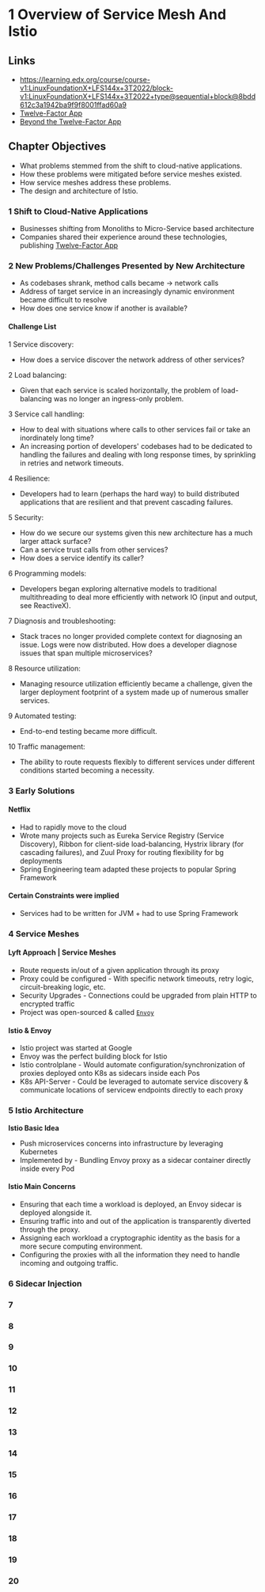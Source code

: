 # 1 Overview of Service Mesh And Istio

## Links
- https://learning.edx.org/course/course-v1:LinuxFoundationX+LFS144x+3T2022/block-v1:LinuxFoundationX+LFS144x+3T2022+type@sequential+block@8bdd612c3a1942ba9f9f8001ffad60a9
- [Twelve-Factor App](https://12factor.net/)
- [Beyond the Twelve-Factor App](https://tanzu.vmware.com/content/blog/beyond-the-twelve-factor-app)

## Chapter Objectives
- What problems stemmed from the shift to cloud-native applications.
- How these problems were mitigated before service meshes existed.
- How service meshes address these problems.
- The design and architecture of Istio.

### 1 Shift to Cloud-Native Applications
- Businesses shifting from Monoliths to Micro-Service based architecture
- Companies shared their experience around these technologies, publishing [Twelve-Factor App](https://12factor.net/)

### 2 New Problems/Challenges Presented by New Architecture
- As codebases shrank, method calls became -> network calls
- Address of target service in an increasingly dynamic environment became difficult to resolve
- How does one service know if another is available?

#### Challenge List
1 Service discovery:
- How does a service discover the network address of other services?

2 Load balancing:
- Given that each service is scaled horizontally, the problem of load-balancing was no longer an ingress-only problem.

3 Service call handling:
- How to deal with situations where calls to other services fail or take an inordinately long time?
- An increasing portion of developers' codebases had to be dedicated to handling the failures and dealing with long response times, by sprinkling in retries and network timeouts.

4 Resilience:
- Developers had to learn (perhaps the hard way) to build distributed applications that are resilient and that prevent cascading failures.

5 Security:
- How do we secure our systems given this new architecture has a much larger attack surface?
- Can a service trust calls from other services?
- How does a service identify its caller?

6 Programming models:
- Developers began exploring alternative models to traditional multithreading to deal more efficiently with network IO (input and output, see ReactiveX).

7 Diagnosis and troubleshooting:
- Stack traces no longer provided complete context for diagnosing an issue. Logs were now distributed. How does a developer diagnose issues that span multiple microservices?

8 Resource utilization:
- Managing resource utilization efficiently became a challenge, given the larger deployment footprint of a system made up of numerous smaller services.

9 Automated testing:
- End-to-end testing became more difficult.

10 Traffic management:
- The ability to route requests flexibly to different services under different conditions started becoming a necessity.

### 3 Early Solutions

#### Netflix
- Had to rapidly move to the cloud
- Wrote many projects such as Eureka Service Registry (Service Discovery), Ribbon for client-side load-balancing, Hystrix library (for cascading failures), and Zuul Proxy for routing flexibility for bg deployments
- Spring Engineering team adapted these projects to popular Spring Framework

#### Certain Constraints were implied
- Services had to be written for JVM + had to use Spring Framework

### 4 Service Meshes

#### Lyft Approach | Service Meshes
- Route requests in/out of a given application through its proxy
- Proxy could be configured - With specific network timeouts, retry logic, circuit-breaking logic, etc.
- Security Upgrades - Connections could be upgraded from plain HTTP to encrypted traffic
- Project was open-sourced & called [`Envoy`](https://envoyproxy.io/)

#### Istio & Envoy
- Istio project was started at Google
- Envoy was the perfect building block for Istio
- Istio controlplane - Would automate configuration/synchronization of proxies deployed onto K8s as sidecars inside each Pos
- K8s API-Server - Could be leveraged to automate service discovery & communicate locations of servicew endpoints directly to each proxy


### 5 Istio Architecture

**Istio Basic Idea** 
- Push microservices concerns into infrastructure by leveraging Kubernetes
- Implemented by - Bundling Envoy proxy as a sidecar container directly inside every Pod

#### Istio Main Concerns
- Ensuring that each time a workload is deployed, an Envoy sidecar is deployed alongside it.
- Ensuring traffic into and out of the application is transparently diverted through the proxy.
- Assigning each workload a cryptographic identity as the basis for a more secure computing environment.
- Configuring the proxies with all the information they need to handle incoming and outgoing traffic.

### 6 Sidecar Injection
### 7 
### 8 
### 9 
### 10 
### 11 
### 12 
### 13 
### 14 
### 15 
### 16 
### 17 
### 18 
### 19 
### 20 



